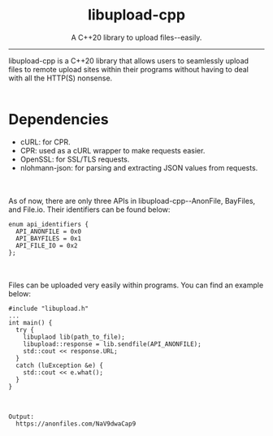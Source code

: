 <h1 align="center">libupload-cpp</h1></center>
<p align="center">A C++20 library to upload files--easily.</p>
<hr>
libupload-cpp is a C++20 library that allows users to seamlessly upload files to remote upload sites within their programs without having to deal with all the HTTP(S) nonsense.
<br><br>

<h1>Dependencies</h1>
<ul>
  <li>cURL: for CPR.</li>
  <li>CPR: used as a cURL wrapper to make requests easier.</li>
  <li>OpenSSL: for SSL/TLS requests.</li>
  <li>nlohmann-json: for parsing and extracting JSON values from requests.</li>
</ul>

<br><br>
As of now, there are only three APIs in libupload-cpp--AnonFile, BayFiles, and File.io. Their identifiers can be found below:

```
enum api_identifiers {
  API_ANONFILE = 0x0
  API_BAYFILES = 0x1
  API_FILE_IO = 0x2
};
```

<br><br>
Files can be uploaded very easily within programs. You can find an example below:

```
#include "libupload.h"
...
int main() {
  try {
    libuplaod lib(path_to_file);
    libupload::response = lib.sendfile(API_ANONFILE);
    std::cout << response.URL;
  }
  catch (luException &e) {
    std::cout << e.what();
  }
}
```

<br>

```
Output:
  https://anonfiles.com/NaV9dwaCap9
```
